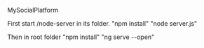 MySocialPlatform

First start /node-server in its folder. "npm install" "node server.js"

Then in root folder "npm install" "ng serve --open"





